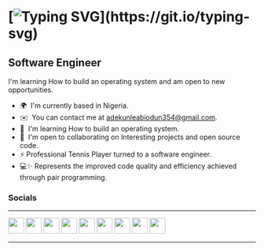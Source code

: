 <!--Hi ![](https://user-images.githubusercontent.com/18350557/176309783-0785949b-9127-417c-8b55-ab5a4333674e.gif)My name is Adekunle Abiodun-->
[![Typing SVG](https://readme-typing-svg.demolab.com?font=apple+font&pause=1000&color=000055&background=FFFFFFDC&center=true&vCenter=true&width=435&lines=Hi+%F0%9F%91%8B%2C+;I'm+Abiodun+Adekunle%2C;The+Future's+is+gonna+be+weird+%F0%9F%A4%94.)](https://git.io/typing-svg)
========================================================================================================================================

Software Engineer
-----------------

I'm learning How to build an operating system and am open to new opportunities.

* 🌍  I'm currently based in Nigeria.
* ✉️  You can contact me at [adekunleabiodun354@gmail.com](mailto:adekunleabiodun354@gmail.com).
* 🧠  I'm learning How to build an operating system.
* 🤝  I'm open to collaborating on Interesting projects and open source code.
* ⚡ Professional Tennis Player turned to a software engineer.
* 💻✨  Represents the improved code quality and efficiency achieved through pair programming.


### Socials
-----------------
<p align="left"> <a href="https://www.dev.to/Abiodun Adekunlehttps://dev.to/abiodun001world" target="_blank" rel="noreferrer"><img src="https://raw.githubusercontent.com/danielcranney/readme-generator/main/public/icons/socials/devdotto.svg" width="32" height="32" /></a> <a href="https://www.github.com/Abiodun001-world" target="_blank" rel="noreferrer"><img src="https://raw.githubusercontent.com/danielcranney/readme-generator/main/public/icons/socials/github.svg" width="32" height="32" /></a> <a href="https://https://hashnode.com/@Abiodun001.hashnode.dev" target="_blank" rel="noreferrer"><img src="https://raw.githubusercontent.com/danielcranney/readme-generator/main/public/icons/socials/hashnode.svg" width="32" height="32" /></a> <a href="https://www.linkedin.com/in/Https://linkedin.com/in/abiodun-adekunle-5407a6226" target="_blank" rel="noreferrer"><img src="https://raw.githubusercontent.com/danielcranney/readme-generator/main/public/icons/socials/linkedin.svg" width="32" height="32" /></a> <a href="https://www.polywork.com/https://www.polywork.com/abiodun001" target="_blank" rel="noreferrer"><img src="https://raw.githubusercontent.com/danielcranney/readme-generator/main/public/icons/socials/polywork.svg" width="32" height="32" /></a> <a href="http://www.medium.com/https://medium.com/@adekunleabiodun354" target="_blank" rel="noreferrer"><img src="https://raw.githubusercontent.com/danielcranney/readme-generator/main/public/icons/socials/medium.svg" width="32" height="32" /></a> <a href="https://www.stackoverflow.com/users/18880238/adekunle-abiodun" target="_blank" rel="noreferrer"><img src="https://raw.githubusercontent.com/danielcranney/readme-generator/main/public/icons/socials/stackoverflow.svg" width="32" height="32" /></a> <a href="https://www.twitter.com/Abiodun0019" target="_blank" rel="noreferrer"><img src="https://raw.githubusercontent.com/danielcranney/readme-generator/main/public/icons/socials/twitter.svg" width="32" height="32" /></a> <a href="https://www.twitch.tv/Abiodun006" target="_blank" rel="noreferrer"><img src="https://raw.githubusercontent.com/danielcranney/readme-generator/main/public/icons/socials/twitch.svg" width="32" height="32" /></a></p>

-----------------
